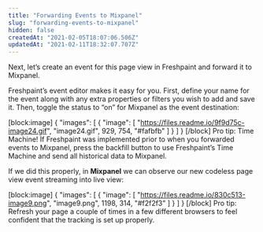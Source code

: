 ```yaml
---
title: "Forwarding Events to Mixpanel"
slug: "forwarding-events-to-mixpanel"
hidden: false
createdAt: "2021-02-05T18:07:06.506Z"
updatedAt: "2021-02-11T18:32:07.707Z"
---
```

Next, let’s create an event for this page view in Freshpaint and forward it to Mixpanel.

Freshpaint’s event editor makes it easy for you. First, define your name for the event along with any extra properties or filters you wish to add and save it. Then, toggle the status to “on” for Mixpanel as the event destination:

[block:image]
{
  "images": [
    {
      "image": [
        "https://files.readme.io/9f9d75c-image24.gif",
        "image24.gif",
        929,
        754,
        "#fafbfb"
      ]
    }
  ]
}
[/block]
Pro tip: Time Machine! If Freshpaint was implemented prior to when you forwarded events to Mixpanel, press the backfill button to use Freshpaint’s Time Machine and send all historical data to Mixpanel. 

If we did this properly, in **Mixpanel** we can observe our new codeless page view event streaming into live view:

[block:image]
{
  "images": [
    {
      "image": [
        "https://files.readme.io/830c513-image9.png",
        "image9.png",
        1198,
        314,
        "#f2f2f3"
      ]
    }
  ]
}
[/block]
Pro tip: Refresh your page a couple of times in a few different browsers to feel confident that the tracking is set up properly.